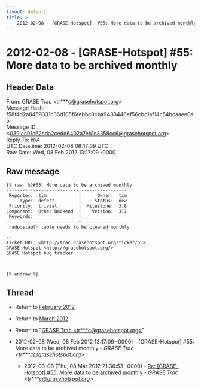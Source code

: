 ```yaml
---
layout: default
title: >
    2012-02-08 - [GRASE-Hotspot]  #55: More data to be archived monthly
---
```


# 2012-02-08 - [GRASE-Hotspot]  #55: More data to be archived monthly

## Header Data

From: GRASE Trac \<tr***c@grasehotspot.org\><br>
Message Hash: f58f4d2a8459331c36d105f6febbc0cba9433446ef56cbc1af14c54bcaaee0a5<br>
Message ID: \<039.cc01c62eda2cedd6402a7eb1e3358cc6@grasehotspot.org\><br>
Reply To: _N/A_<br>
UTC Datetime: 2012-02-08 06:17:09 UTC<br>
Raw Date: Wed, 08 Feb 2012 13:17:09 -0000<br>

## Raw message

```
{% raw  %}#55: More data to be archived monthly
---------------------------+-----------------
 Reporter:  tim            |      Owner:  tim
     Type:  defect         |     Status:  new
 Priority:  trivial        |  Milestone:  3.8
Component:  Other Backend  |    Version:  3.7
 Keywords:                 |
---------------------------+-----------------
 radpostauth table needs to be cleaned monthly

-- 
Ticket URL: <http://trac.grasehotspot.org/ticket/55>
GRASE Hotspot <http://grasehotspot.org/>
GRASE Hotspot bug tracker



{% endraw %}
```

## Thread

+ Return to [February 2012](/archive/2012/02)
+ Return to [March 2012](/archive/2012/03)

+ Return to "[GRASE Trac <tr***c<span>@</span>grasehotspot.org>](/authors/tr___c_at_grasehotspot_org)"

+ 2012-02-08 (Wed, 08 Feb 2012 13:17:09 -0000) - [GRASE-Hotspot]  #55: More data to be archived monthly - _GRASE Trac \<tr***c@grasehotspot.org\>_
  + 2012-03-08 (Thu, 08 Mar 2012 21:36:53 -0000) - [Re: [GRASE-Hotspot] #55: More data to be archived monthly](/archive/2012/03/b0fecf8c2f05a07747b9b3f5c436e750143b21835a8c00054076dc759402f40d) - _GRASE Trac \<tr***c@grasehotspot.org\>_

